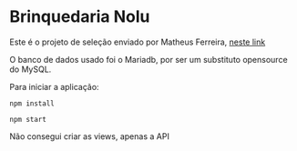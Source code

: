 # Brinquedaria Nolu

Este é o projeto de seleção enviado por Matheus Ferreira, [neste link](https://github.com/matheusagnus/backend)

O banco de dados usado foi o Mariadb, por ser um substituto opensource do MySQL.

Para iniciar a aplicação:

```
npm install
```

```
npm start
```

Não consegui criar as views, apenas a API
